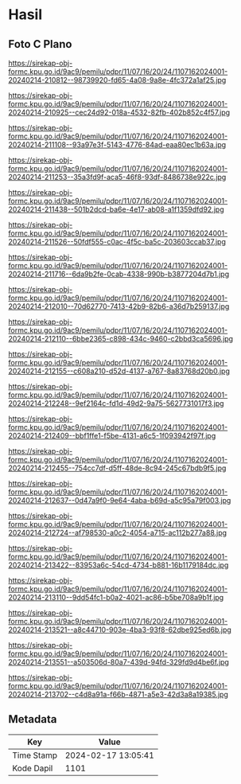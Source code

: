 # Hasil

## Foto C Plano

https://sirekap-obj-formc.kpu.go.id/9ac9/pemilu/pdpr/11/07/16/20/24/1107162024001-20240214-210812--98739920-fd65-4a08-9a8e-4fc372a1af25.jpg

https://sirekap-obj-formc.kpu.go.id/9ac9/pemilu/pdpr/11/07/16/20/24/1107162024001-20240214-210925--cec24d92-018a-4532-82fb-402b852c4f57.jpg

https://sirekap-obj-formc.kpu.go.id/9ac9/pemilu/pdpr/11/07/16/20/24/1107162024001-20240214-211108--93a97e3f-5143-4776-84ad-eaa80ec1b63a.jpg

https://sirekap-obj-formc.kpu.go.id/9ac9/pemilu/pdpr/11/07/16/20/24/1107162024001-20240214-211253--35a3fd9f-aca5-46f8-93df-8486738e922c.jpg

https://sirekap-obj-formc.kpu.go.id/9ac9/pemilu/pdpr/11/07/16/20/24/1107162024001-20240214-211438--501b2dcd-ba6e-4e17-ab08-a1f1359dfd92.jpg

https://sirekap-obj-formc.kpu.go.id/9ac9/pemilu/pdpr/11/07/16/20/24/1107162024001-20240214-211526--50fdf555-c0ac-4f5c-ba5c-203603ccab37.jpg

https://sirekap-obj-formc.kpu.go.id/9ac9/pemilu/pdpr/11/07/16/20/24/1107162024001-20240214-211716--6da9b2fe-0cab-4338-990b-b3877204d7b1.jpg

https://sirekap-obj-formc.kpu.go.id/9ac9/pemilu/pdpr/11/07/16/20/24/1107162024001-20240214-212010--70d62770-7413-42b9-82b6-a36d7b259137.jpg

https://sirekap-obj-formc.kpu.go.id/9ac9/pemilu/pdpr/11/07/16/20/24/1107162024001-20240214-212110--6bbe2365-c898-434c-9460-c2bbd3ca5696.jpg

https://sirekap-obj-formc.kpu.go.id/9ac9/pemilu/pdpr/11/07/16/20/24/1107162024001-20240214-212155--c608a210-d52d-4137-a767-8a83768d20b0.jpg

https://sirekap-obj-formc.kpu.go.id/9ac9/pemilu/pdpr/11/07/16/20/24/1107162024001-20240214-212248--9ef2164c-fd1d-49d2-9a75-5627731017f3.jpg

https://sirekap-obj-formc.kpu.go.id/9ac9/pemilu/pdpr/11/07/16/20/24/1107162024001-20240214-212409--bbf1ffe1-f5be-4131-a6c5-1f093942f97f.jpg

https://sirekap-obj-formc.kpu.go.id/9ac9/pemilu/pdpr/11/07/16/20/24/1107162024001-20240214-212455--754cc7df-d5ff-48de-8c94-245c67bdb9f5.jpg

https://sirekap-obj-formc.kpu.go.id/9ac9/pemilu/pdpr/11/07/16/20/24/1107162024001-20240214-212637--0d47a9f0-9e64-4aba-b69d-a5c95a79f003.jpg

https://sirekap-obj-formc.kpu.go.id/9ac9/pemilu/pdpr/11/07/16/20/24/1107162024001-20240214-212724--af798530-a0c2-4054-a715-ac112b277a88.jpg

https://sirekap-obj-formc.kpu.go.id/9ac9/pemilu/pdpr/11/07/16/20/24/1107162024001-20240214-213422--83953a6c-54cd-4734-b881-16b1179184dc.jpg

https://sirekap-obj-formc.kpu.go.id/9ac9/pemilu/pdpr/11/07/16/20/24/1107162024001-20240214-213110--9dd54fc1-b0a2-4021-ac86-b5be708a9b1f.jpg

https://sirekap-obj-formc.kpu.go.id/9ac9/pemilu/pdpr/11/07/16/20/24/1107162024001-20240214-213521--a8c44710-903e-4ba3-93f8-62dbe925ed6b.jpg

https://sirekap-obj-formc.kpu.go.id/9ac9/pemilu/pdpr/11/07/16/20/24/1107162024001-20240214-213551--a503506d-80a7-439d-94fd-329fd9d4be6f.jpg

https://sirekap-obj-formc.kpu.go.id/9ac9/pemilu/pdpr/11/07/16/20/24/1107162024001-20240214-213702--c4d8a91a-f66b-4871-a5e3-42d3a8a19385.jpg


## Metadata

| Key        | Value               |
| ---------- | ------------------- |
| Time Stamp | 2024-02-17 13:05:41 |
| Kode Dapil | 1101                |



